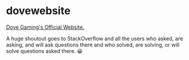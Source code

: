 # dovewebsite
[Dove Gaming's Official Website.](https://dovegaming.github.io/dovewebsite)

A huge shoutout goes to StackOverflow and all the users who asked, are asking, and will ask questions there and who solved, are solving, or will solve questions asked there. 😀
